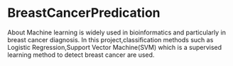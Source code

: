 # BreastCancerPredication
About Machine learning is widely used in bioinformatics and particularly in breast cancer diagnosis. In this project,classification methods such as Logistic Regression,Support Vector Machine(SVM) which is a supervised learning method to detect breast cancer are used.

